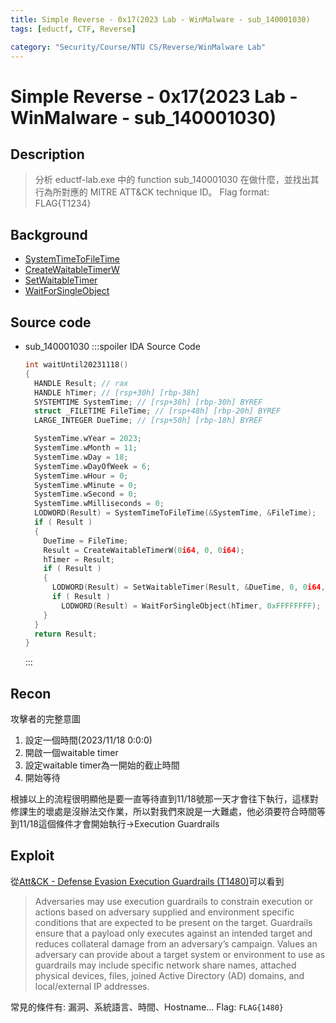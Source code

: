 ```yaml
---
title: Simple Reverse - 0x17(2023 Lab - WinMalware - sub_140001030)
tags: [eductf, CTF, Reverse]

category: "Security/Course/NTU CS/Reverse/WinMalware Lab"
---
```


# Simple Reverse - 0x17(2023 Lab - WinMalware - sub_140001030)
## Description
> 分析 eductf-lab.exe 中的 function sub_140001030 在做什麼，並找出其行為所對應的 MITRE ATT&CK technique ID。
> Flag format: FLAG{T1234}
## Background
* [SystemTimeToFileTime](https://learn.microsoft.com/zh-tw/windows/win32/api/timezoneapi/nf-timezoneapi-systemtimetofiletime)
* [CreateWaitableTimerW](https://learn.microsoft.com/zh-tw/windows/win32/api/synchapi/nf-synchapi-createwaitabletimerw)
* [SetWaitableTimer](https://learn.microsoft.com/zh-tw/windows/win32/api/synchapi/nf-synchapi-setwaitabletimer)
* [WaitForSingleObject](https://learn.microsoft.com/zh-tw/windows/win32/api/synchapi/nf-synchapi-waitforsingleobject)
## Source code
* sub_140001030
    :::spoiler IDA Source Code
    ```cpp
    int waitUntil20231118()
    {
      HANDLE Result; // rax
      HANDLE hTimer; // [rsp+30h] [rbp-38h]
      SYSTEMTIME SystemTime; // [rsp+38h] [rbp-30h] BYREF
      struct _FILETIME FileTime; // [rsp+48h] [rbp-20h] BYREF
      LARGE_INTEGER DueTime; // [rsp+50h] [rbp-18h] BYREF

      SystemTime.wYear = 2023;
      SystemTime.wMonth = 11;
      SystemTime.wDay = 18;
      SystemTime.wDayOfWeek = 6;
      SystemTime.wHour = 0;
      SystemTime.wMinute = 0;
      SystemTime.wSecond = 0;
      SystemTime.wMilliseconds = 0;
      LODWORD(Result) = SystemTimeToFileTime(&SystemTime, &FileTime);
      if ( Result )
      {
        DueTime = FileTime;
        Result = CreateWaitableTimerW(0i64, 0, 0i64);
        hTimer = Result;
        if ( Result )
        {
          LODWORD(Result) = SetWaitableTimer(Result, &DueTime, 0, 0i64, 0i64, 0);
          if ( Result )
            LODWORD(Result) = WaitForSingleObject(hTimer, 0xFFFFFFFF);
        }
      }
      return Result;
    }
    ```
    :::
## Recon
攻擊者的完整意圖
1. 設定一個時間(2023/11/18 0:0:0)
2. 開啟一個waitable timer
3. 設定waitable timer為一開始的截止時間
4. 開始等待

根據以上的流程很明顯他是要一直等待直到11/18號那一天才會往下執行，這樣對修課生的壞處是沒辦法交作業，所以對我們來說是一大難處，他必須要符合時間等到11/18這個條件才會開始執行$\to$Execution Guardrails
## Exploit
從[Att&CK - Defense Evasion Execution Guardrails (T1480)](https://attack.mitre.org/techniques/T1480/)可以看到
> Adversaries may use execution guardrails to constrain execution or actions based on adversary supplied and environment specific conditions that are expected to be present on the target. Guardrails ensure that a payload only executes against an intended target and reduces collateral damage from an adversary’s campaign. Values an adversary can provide about a target system or environment to use as guardrails may include specific network share names, attached physical devices, files, joined Active Directory (AD) domains, and local/external IP addresses.

常見的條件有: 漏洞、系統語言、時間、Hostname...
Flag: `FLAG{1480}`